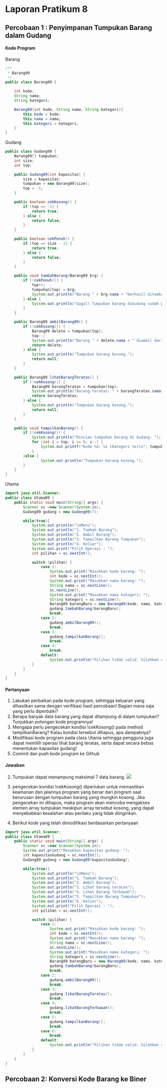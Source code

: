 # Laporan Pratikum 8
## Percobaan 1 : Penyimpanan Tumpukan Barang dalam Gudang
#### Kode Program
Barang
```java
/**
 * Barang09
 */
public class Barang09 {

    int kode;
    String nama;
    String kategori;

    Barang09(int kode, String nama, String kategori){
        this.kode = kode;
        this.nama = nama;           
        this.kategori = kategori;
    }
}
```
Gudang
```java
public class Gudang09 {
    Barang09[] tumpukan;
    int size;
    int top;

    public Gudang09(int kapasitas) {
        size = kapasitas;
        tumpukan = new Barang09[size];
        top = -1;
    }

    public boolean cekKosong() {
        if (top == -1) {
            return true;
        } else {
            return false;
        }
    }

    public boolean cekPenuh() {
        if (top == size - 1) {
            return true;
        } else {
            return false;
        }
    }

    public void tambahBarang(Barang09 brg) {
        if (!cekPenuh()) {
            top++;
            tumpukan[top] = brg;
            System.out.println("Barang " + brg.nama + "berhasil ditambahkan ke Gudang");
        } else {
            System.out.println("Gagal! Tumpukan barang diGudang sudah penuh");
        }
    }

    public Barang09 ambilBarang09() {
        if (!cekKosong()) {
            Barang09 delete = tumpukan[top];
            top--;
            System.out.println("Barang " + delete.nama + " diambil dari Gudang");
            return delete;
        } else {
            System.out.println("Tumpukan barang kosong.");
            return null;
        }
    }

    public Barang09 lihatBarangTeratas() {
        if (!cekKosong()) {
            Barang09 barangTeratas = tumpukan[top];
            System.out.println("Barang teratas: " + barangTeratas.nama);
            return barangTeratas;
        } else {
            System.out.println("Tumpukan barang kosong.");
            return null;
        }
    }

    public void tampilkanBarang() {
        if (!cekKosong()) {
            System.out.println("Rincian tumpukan barang di Gudang: ");
            for (int i = top; i >= 0; i--) {
                System.out.printf("Kode %d: %s (Kategori %s)\n", tumpukan[i].kode, tumpukan[i].nama, tumpukan[i].kategori);
            }
        }else {
                System.out.println("Tumpukan barang kosong.");
        }
    }
}
```
Utama
```java
import java.util.Scanner;
public class Utama09 {
    public static void main(String[] args) {
        Scanner sc =new Scanner(System.in);
        Gudang09 gudang = new Gudang09(7);

        while(true){
            System.out.println("\nMenu");
            System.out.println("1. Tambah Barang");
            System.out.println("2. Ambil Barang");
            System.out.println("3. Tampilkan Barang Tumpukan");
            System.out.println("4. Keluar");
            System.out.print("Pilih Operasi : ");
            int pilihan = sc.nextInt();

            switch (pilihan) {
                case 1:
                    System.out.print("Masukkan kode barang: ");
                    int kode = sc.nextInt();
                    System.out.print("Masukkan nama barang: ");
                    String nama = sc.nextLine();
                    sc.nextLine();
                    System.out.print("Masukkan nama kategori: ");
                    String kategori = sc.nextLine();
                    Barang09 barangBaru = new Barang09(kode, nama, kategori);
                    gudang.tambahBarang(barangBaru);
                    break;
                case 2:
                    gudang.ambilBarang09();
                    break;
                case 3:
                    gudang.tampilkanBarang();
                    break;
                case 4:
                    break;
                default:
                    System.out.println("Pilihan tidak valid. Silahkan coba lagi.");
            }
        }
    }
}
```

#### Pertanyaan
1. Lakukan perbaikan pada kode program, sehingga keluaran yang dihasilkan sama dengan verifikasi 
hasil percobaan! Bagian mana saja yang perlu diperbaiki?
2. Berapa banyak data barang yang dapat ditampung di dalam tumpukan? Tunjukkan potongan kode 
programnya!
3. Mengapa perlu pengecekan kondisi !cekKosong() pada method tampilkanBarang? Kalau kondisi 
tersebut dihapus, apa dampaknya?
4. Modifikasi kode program pada class Utama sehingga pengguna juga dapat memilih operasi lihat 
barang teratas, serta dapat secara bebas menentukan kapasitas gudang!
5. Commit dan push kode program ke Github
#### Jawaban
2. Tumpukan dapat menampung maksimal 7 data barang.
    <img src="image.png">
3. pengecekan kondisi !cekKosong() diperlukan untuk memastikan keamanan dan jalannya program yang benar dari program saat berurusan dengan tumpukan barang yang mungkin kosong. Jika pengecekan ini dihapus, maka program akan mencoba mengakses elemen array tumpukan meskipun array tersebut kosong, yang dapat menyebabkan kesalahan atau perilaku yang tidak diinginkan.

4. Berikut kode yang telah dimodifikasi berdasarkan pertanyaan
```java
import java.util.Scanner;
public class Utama09 {
    public static void main(String[] args) {
        Scanner sc =new Scanner(System.in);
        System.out.print("Masukkan kapasitas gudang: ");
        int kapasitasGudang = sc.nextInt();
        Gudang09 gudang = new Gudang09(kapasitasGudang);

        while(true){
            System.out.println("\nMenu");
            System.out.println("1. Tambah Barang");
            System.out.println("2. Ambil Barang");
            System.out.println("3. Lihat barang teratas");
            System.out.println("4. Lihat Barang Terbawah");
            System.out.println("5. Tampilkan Barang Tumpukan");
            System.out.println("6. Keluar");
            System.out.print("Pilih Operasi : ");
            int pilihan = sc.nextInt();

            switch (pilihan) {
                case 1:
                    System.out.print("Masukkan kode barang: ");
                    int kode = sc.nextInt();
                    System.out.print("Masukkan nama barang: ");
                    String nama = sc.nextLine();
                    sc.nextLine();
                    System.out.print("Masukkan nama kategori: ");
                    String kategori = sc.nextLine();
                    Barang09 barangBaru = new Barang09(kode, nama, kategori);
                    gudang.tambahBarang(barangBaru);
                    break;
                case 2:
                    gudang.ambilBarang09();
                    break;
                case 3:
                    gudang.lihatBarangTeratas();
                    break;
                case 4:
                    gudang.lihatBarangTerbawah();
                    break;
                case 5:
                    gudang.tampilkanBarang();
                    break;
                case 6:
                    break;
                default:
                    System.out.println("Pilihan tidak valid. Silahkan coba lagi.");
            }
        }
    }
}
```

## Percobaan 2: Konversi Kode Barang ke Biner
